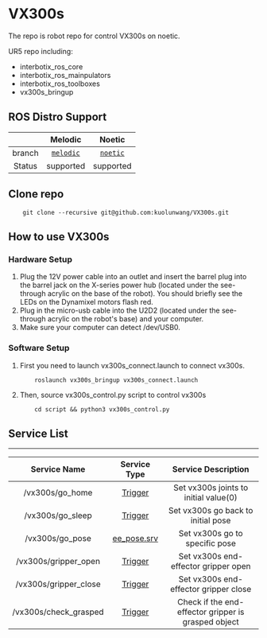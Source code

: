 # VX300s

The repo is robot repo for control VX300s on noetic.

UR5 repo including:
* interbotix_ros_core
* interbotix_ros_mainpulators
* interbotix_ros_toolboxes
* vx300s_bringup

## ROS Distro Support

|         | Melodic | Noetic  |
|:-------:|:-------:|:-------:|
| branch | [`melodic`](https://github.com/kuolunwang/VX300s/tree/melodic) | [`noetic`](https://github.com/kuolunwang/VX300s/tree/noetic) |
| Status | supported | supported |

## Clone repo

```
    git clone --recursive git@github.com:kuolunwang/VX300s.git
```

## How to use VX300s

### Hardware Setup

1. Plug the 12V power cable into an outlet and insert the barrel plug into the barrel jack on the X-series power hub (located under the see-through acrylic on the base of the robot). You should briefly see the LEDs on the Dynamixel motors flash red.
2. Plug in the micro-usb cable into the U2D2 (located under the see-through acrylic on the robot's base) and your computer.
3. Make sure your computer can detect /dev/USB0. 
### Software Setup

1. First you need to launch vx300s_connect.launch to connect vx300s.
    ```
        roslaunch vx300s_bringup vx300s_connect.launch
    ```

2. Then, source vx300s_control.py script to control vx300s
    ```
        cd script && python3 vx300s_control.py
    ``` 

## Service List

---

| Service Name | Service Type | Service Description |
|:--------:|:--------:|:--------:|
| /vx300s/go_home | [Trigger](http://docs.ros.org/en/melodic/api/std_srvs/html/srv/Trigger.html) | Set vx300s joints to initial value(0) |
|/vx300s/go_sleep| [Trigger](http://docs.ros.org/en/melodic/api/std_srvs/html/srv/Trigger.html) | Set vx300s go back to initial pose |
| /vx300s/go_pose | [ee_pose.srv](https://github.com/kuolunwang/VX300s/blob/main/vx300s_bringup/srv/ee_pose.srv) | Set vx300s go to specific pose |
| /vx300s/gripper_open| [Trigger](http://docs.ros.org/en/melodic/api/std_srvs/html/srv/Trigger.html) | Set vx300s end-effector gripper open |
| /vx300s/gripper_close| [Trigger](http://docs.ros.org/en/melodic/api/std_srvs/html/srv/Trigger.html) | Set vx300s end-effector gripper close |
| /vx300s/check_grasped| [Trigger](http://docs.ros.org/en/melodic/api/std_srvs/html/srv/Trigger.html) | Check if the end-effector gripper is grasped object